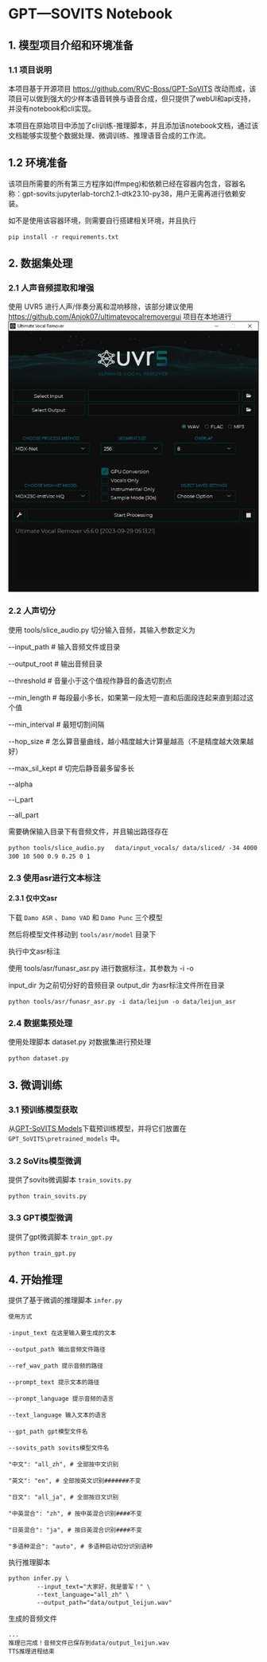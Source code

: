 # GPT—SOVITS Notebook

## 1. 模型项目介绍和环境准备

### 1.1 项目说明

本项目基于开源项目 https://github.com/RVC-Boss/GPT-SoVITS 改动而成，该项目可以做到强大的少样本语音转换与语音合成，但只提供了webUI和api支持，并没有notebook和cli实现。

本项目在原始项目中添加了cli训练-推理脚本，并且添加该notebook文档，通过该文档能够实现整个数据处理、微调训练、推理语音合成的工作流。

## 1.2 环境准备

该项目所需要的所有第三方程序如(ffmpeg)和依赖已经在容器内包含，容器名称：gpt-sovits:jupyterlab-torch2.1-dtk23.10-py38，用户无需再进行依赖安装。

如不是使用该容器环境，则需要自行搭建相关环境，并且执行

`pip install -r requirements.txt`


## 2. 数据集处理

### 2.1 人声音频提取和增强

使用 UVR5 进行人声/伴奏分离和混响移除，该部分建议使用 https://github.com/Anjok07/ultimatevocalremovergui 项目在本地进行
![image.png](picture/UVR5.png)


### 2.2 人声切分
使用 tools/slice_audio.py 切分输入音频，其输入参数定义为

--input_path # 输入音频文件或目录

--output_root # 输出音频目录

--threshold  # 音量小于这个值视作静音的备选切割点

--min_length  # 每段最小多长，如果第一段太短一直和后面段连起来直到超过这个值

--min_interval  # 最短切割间隔

--hop_size  # 怎么算音量曲线，越小精度越大计算量越高（不是精度越大效果越好）

--max_sil_kept  # 切完后静音最多留多长

--alpha

--i_part  

--all_part 


需要确保输入目录下有音频文件，并且输出路径存在

`python tools/slice_audio.py   data/input_vocals/ data/sliced/ -34 4000 300 10 500 0.9 0.25 0 1`


### 2.3 使用asr进行文本标注

#### 2.3.1 仅中文asr

下载 `Damo ASR` 、`Damo VAD` 和 `Damo Punc` 三个模型

然后将模型文件移动到 `tools/asr/model` 目录下

执行中文asr标注

使用 tools/asr/funasr_asr.py 进行数据标注，其参数为 -i -o

input_dir 为之前切分好的音频目录 output_dir 为asr标注文件所在目录

`python tools/asr/funasr_asr.py -i data/leijun -o data/leijun_asr`



### 2.4 数据集预处理

使用处理脚本 dataset.py 对数据集进行预处理

`python dataset.py`

## 3. 微调训练

### 3.1 预训练模型获取

从[GPT-SoVITS Models](https://www.icloud.com.cn/iclouddrive/056y_Xog_HXpALuVUjscIwTtg#GPT-SoVITS_Models)下载预训练模型，并将它们放置在 `GPT_SoVITS\pretrained_models` 中。


### 3.2 SoVits模型微调

提供了sovits微调脚本 `train_sovits.py`

`python train_sovits.py`

### 3.3 GPT模型微调

提供了gpt微调脚本 `train_gpt.py`

`python train_gpt.py`

## 4. 开始推理

提供了基于微调的推理脚本 `infer.py`
```
使用方式

-input_text 在这里输入要生成的文本

--output_path 输出音频文件路径

--ref_wav_path 提示音频的路径

--prompt_text 提示文本的路径

--prompt_language 提示音频的语言

--text_language 输入文本的语言

--gpt_path gpt模型文件名

--sovits_path sovits模型文件名

"中文": "all_zh", # 全部按中文识别

"英文": "en", # 全部按英文识别#######不变

"日文": "all_ja", # 全部按日文识别

"中英混合": "zh", # 按中英混合识别####不变

"日英混合": "ja", # 按日英混合识别####不变

"多语种混合": "auto", # 多语种启动切分识别语种
```
执行推理脚本
```
python infer.py \
        --input_text="大家好，我是雷军！" \
        --text_language="all_zh" \
        --output_path="data/output_leijun.wav"
```

生成的音频文件

```
...
推理已完成！音频文件已保存到data/output_leijun.wav
TTS推理进程结束
```
